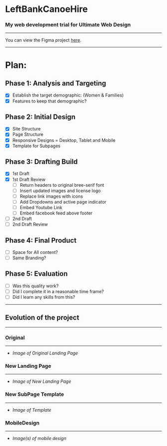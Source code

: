 # LeftBankCanoeHire
### My web development trial for Ultimate Web Design

---

You can view the Figma project [here](https://www.figma.com/files/project/24930733/LeftBankCanoe).

---
# Plan:

## Phase 1: Analysis and Targeting

- [x] Establish the target demographic: (Women & Families)
- [x] Features to keep that demographic?

## Phase 2: Initial Design

- [x] Site Structure
- [x] Page Structure
- [x] Responsive Designs = Desktop, Tablet and Mobile
- [x] Template for Subpages

## Phase 3: Drafting Build

- [x] 1st Draft
- [x] 1st Draft Review
     - [ ] Return headers to original bree-serif font
     - [ ] Insert updated images and license logo
     - [ ] Replace link images with icons
     - [ ] Add Dropdowns and active page indicator
     - [ ] Embed Youtube Link
     - [ ] Embed facebook feed above footer
- [ ] 2nd Draft
- [ ] 2nd Draft Review

## Phase 4: Final Product

- [ ] Space for All content?
- [ ] Same Branding?

## Phase 5: Evaluation

- [ ] Was this quality work?
- [ ] Did I complete it in a reasonable time frame?
- [ ] Did I learn any skills from this?

---

## Evolution of the project
---

### Original 
---
- *Image of Original Landing Page* 
### New Landing Page
---
- *Image of New Landing Page*
### New SubPage Template
---
- *Image of Template*
### MobileDesign
---
- *Image(s) of mobile design*
